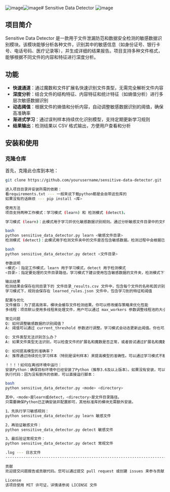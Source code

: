 ![image](https://github.com/user-attachments/assets/9813204b-50eb-4667-a370-5858186a4049)![image](https://github.com/user-attachments/assets/7737bbd9-0d23-48ae-bba9-9ba6ac6d1d9a)# Sensitive Data Detector
![image](https://github.com/user-attachments/assets/de65f157-d1a8-49c2-83ba-2567caecb04b)

## 项目简介
Sensitive Data Detector 是一款用于文件泄漏防范和数据安全检测的敏感数据识别模块。该模块能够分析各种文件，识别其中的敏感信息（如身份证号、银行卡号、电话号码、医疗记录等），并生成详细的结果报告。项目支持多种文件格式，能够根据不同文件的内容和特征进行深度分析。

## 功能
- **快速通道**：通过魔数和文件扩展名快速识别文件类型，无需完全解析文件内容
- **深度分析**：结合文件的结构特征、内容特征和统计特征（如熵值分析）进行多层次敏感数据识别
- **动态阈值**：根据文件的熵值和分析内容，自动调整敏感数据识别的阈值，确保高准确率
- **渐进式学习**：通过误判样本持续优化识别模型，支持定期更新学习规则
- **结果输出**：检测结果以 CSV 格式输出，方便用户查看和分析

## 安装和使用

### 克隆仓库
首先，克隆此仓库到本地：
```bash
git clone https://github.com/yourusername/sensitive-data-detector.git

进入项目目录并安装所需的依赖：
看requirements.txt --- 一般来说下载python都是会自带这些库的
如果没有的话麻烦 --- pip install <库>

使用方法
项目支持两种工作模式：学习模式 (learn) 和 检测模式 (detect)。

学习模式 (learn)：此模式用于学习并优化敏感数据识别规则。通过分析敏感文件目录中的文件，模块会提取特征并生成规则，供后续检测使用

bash
python sensitive_data_detector.py learn <敏感文件目录>
检测模式 (detect)：此模式用于检测文件夹中的文件是否包含敏感数据。检测过程中会根据已学习的规则进行分析，并生成检测报告

bash
python sensitive_data_detector.py detect <文件目录>

参数说明
<模式>：指定工作模式，learn 用于学习模式，detect 用于检测模式
<目录>：指定要处理的文件目录路径。学习模式下建议使用包含敏感数据的文件夹，检测模式下可以是任意文件夹

输出结果
检测结果会保存在同目录下的 文件目录_results.csv 文件中，包含每个文件的名称和其识别类型（敏感或常规）
学习模式下，规则会保存在 learned_rules.json 文件中，包含学习到的特征和阈值

配置与优化
文件缓存：为了提高效率，模块会缓存文件检测结果。你可以修改缓存策略来优化性能
多线程：项目默认使用多线程来处理文件，用户可以通过 max_workers 参数调整线程池的大小

常见问题
Q: 如何调整敏感数据的识别阈值？
A: 阈值可以通过 current_threshold 参数进行调整。学习模式会动态更新此阈值。你也可以手动修改 learned_rules.json 文件中的 threshold 值

Q: 文件类型无法识别怎么办？
A: 如果文件类型无法识别，可以检查文件的扩展名和魔数是否正常，或者尝试通过扩展名和魔数进行自定义识别

Q: 如何提高模型的准确率？
A: 推荐通过持续优化学习样本（特别是误判样本）来提高模型的准确性。可以通过学习模式不断优化模型规则

！！！！如何在离线环境中运行：
安装Python：确保目标环境中已经安装了Python（推荐3.6及以上版本）。如果没有安装，可以下载Python安装包并在离线环境中安装。
执行代码：因为没有额外的依赖，可以直接运行脚本：

bash
python sensitive_data_detector.py <mode> <directory>

其中，<mode>是learn或detect，<directory>是文件目录路径。
只需要确保Python已正确安装并配置即可，其他标准库的模块无需额外安装。

1、先执行学习敏感规则：
python sensitive_data_detector.py learn 敏感文件

2、再验证敏感文件：
python sensitive_data_detector.py detect 敏感文件

3、最后验证常规文件：
python sensitive_data_detector.py detect 常规文件

.log --- 日志文件
-----------------------------------------------------------------------

贡献
欢迎提交问题报告或贡献代码。您可以通过提交 pull request 或创建 issues 来参与贡献

License
该项目使用 MIT 许可证，详情请参阅 LICENSE 文件
